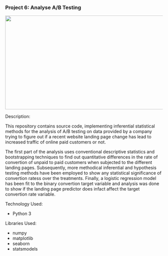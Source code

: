 ### Project 6: Analyse A/B Testing
<p align="center">
    <img width="600" height="300"
     src="https://images.ctfassets.net/zw48pl1isxmc/4QYN7VubAAgEAGs0EuWguw/165749ef2fa01c1c004b6a167fd27835/ab-testing.png">
</p>

Description:

This repository contains source code, implementing inferential
statistical methods for the analysis of A/B testing on data
provided by a company trying to figure out if a recent website
landing page change has lead to increased traffic of online paid
customers or not. 
    
The first part of the analysis uses conventional descriptive
statistics and bootstrapping techniques to find out
quantitative differences in the rate of convertion of unpaid
to paid customers when subjected to the different landing
pages. Subsequently, more methodical inferential and
hypothesis testing methods have been employed to show any
statistical significance of convertion ratess over the
treatments. Finally, a logistic regression
model has been fit to the binary convertion target
variable and analysis was done to show if the landing
page predictor does infact affect the target
convertion rate variable.

Technology Used:

* Python 3

Libraries Used:

* numpy
* matplotlib
* seaborn
* statsmodels